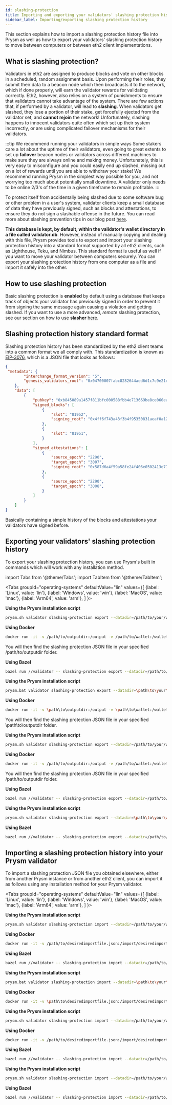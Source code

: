 ```yaml
---
id: slashing-protection
title: Importing and exporting your validators' slashing protection history
sidebar_label: Importing/exporting slashing protection history
---
```


This section explains how to import a slashing protection history file into Prysm as well as how to export your validators' slashing protection history to move between computers or between eth2 client implementations.

## What is slashing protection?

Validators in eth2 are assigned to produce blocks and vote on other blocks in a scheduled, random assignment basis. Upon performing their roles, they submit their data to a beacon node which then broadcasts it to the network, which if done properly, will earn the validator rewards for validating correctly. Eth2, however, also relies on a system of punishments to ensure that validators cannot take advantage of the system. There are few actions that, if performed by a validator, will lead to **slashing**. When validators get slashed, they lose a portion of their stake, get forcefully ejected from the validator set, and **cannot rejoin** the network! Unfortunately, slashing happens to innocent validators quite often which set up their system incorrectly, or are using complicated failover mechanisms for their validators.

:::tip We recommend running your validators in simple ways
Some stakers care a lot about the uptime of their validators, even going to great extents to set up **failover** beacon nodes or validators across different machines to make sure they are always online and making money. Unfortunately, this is very easy to misconfigure and you could easily end up slashed, missing out on a lot of rewards until you are able to withdraw your stake! We recommend running Prysm in the simplest way possible for you, and not worrying too much about potentially small downtime. A validator only needs to be online 2/3's of the time in a given timeframe to remain profitable.
:::

To protect itself from accidentally being slashed due to some software bug or other problem in a user's system, validator clients keep a small database of data they have previously signed, such as blocks and attestations, to ensure they do not sign a slashable offense in the future. You can read more about slashing prevention tips in our blog post [here](https://medium.com/prysmatic-labs/eth2-slashing-prevention-tips-f6faa5025f50).

**This database is kept, by default, within the validator's wallet directory in a file called validator.db**. However, instead of manually copying and dealing with this file, Prysm provides tools to export and import your slashing protection history into a standard format supported by all eth2 clients, such as Lighthouse, Teku, and Nimbus. This standard format is useful as well if you want to move your validator between computers securely. You can export your slashing protection history from one computer as a file and import it safely into the other.

## How to use slashing protection

Basic slashing protection is **enabled** by default using a database that keeps track of objects your validator has previously signed in order to prevent it from signing the same message again causing a violation and getting slashed. If you want to use a more advanced, *remote* slashing protection, see our section on how to use **slasher** [here](/docs/prysm-usage/slasher).

## Slashing protection history standard format

Slashing protection history has been standardized by the eth2 client teams into a common format we all comply with. This standardization is known as [EIP-3076](https://eips.ethereum.org/EIPS/eip-3076), which is a JSON file that looks as follows:

```json
{
 "metadata": {
        "interchange_format_version": "5",
        "genesis_validators_root": "0x04700007fabc8282644aed6d1c7c9e21d38a03a0c4ba193f3afe428824b3a673"
    },
    "data": [
        {
            "pubkey": "0xb845089a1457f811bfc000588fbb4e713669be8ce060ea6be3c6ece09afc3794106c91ca73acda5e5457122d58723bed",
            "signed_blocks": [
                {
                    "slot": "81952",
                    "signing_root": "0x4ff6f743a43f3b4f95350831aeaf0a122a1a392922c45d804280284a69eb850b"
                },
                {
                    "slot": "81951",
                }
            ],
            "signed_attestations": [
                {
                    "source_epoch": "2290",
                    "target_epoch": "3007",
                    "signing_root": "0x587d6a4f59a58fe24f406e0502413e77fe1babddee641fda30034ed37ecc884d"
                },
                {
                    "source_epoch": "2290",
                    "target_epoch": "3008",
                }
            ]
        }
    ]   
}
```

Basically containing a simple history of the blocks and attestations your validators have signed before.

## Exporting your validators' slashing protection history

To export your slashing protection history, you can use Prysm's built in commands which will work with any installation method.

import Tabs from '@theme/Tabs';
import TabItem from '@theme/TabItem';

<Tabs
  groupId="operating-systems"
  defaultValue="lin"
  values={[
    {label: 'Linux', value: 'lin'},
    {label: 'Windows', value: 'win'},
    {label: 'MacOS', value: 'mac'},
    {label: 'Arm64', value: 'arm'},
  ]
}>
<TabItem value="lin">

**Using the Prysm installation script**

```sh
prysm.sh validator slashing-protection export --datadir=/path/to/your/wallet --slashing-protection-export-dir=/path/to/desired/outputdir
```

**Using Docker**

```sh
docker run -it -v /path/to/outputdir:/output -v /path/to/wallet:/wallet gcr.io/prysmaticlabs/prysm/validator:stable -- slashing-protection export --datadir=/wallet --slashing-protection-export-dir=/output
```

You will then find the slashing protection JSON file in your specified /path/to/outputdir folder.

**Using Bazel**

```sh
bazel run //validator -- slashing-protection export --datadir=/path/to/your/wallet --slashing-protection-export-dir=/path/to/desired/outputdir
```

</TabItem>
<TabItem value="win">

**Using the Prysm installation script**

```sh
prysm.bat validator slashing-protection export --datadir=\path\to\your\wallet --slashing-protection-export-dir=\path\to\desired\outputdir
```

**Using Docker**

```sh
docker run -it -v \path\to\outputdir:/output -v \path\to\wallet:/wallet gcr.io/prysmaticlabs/prysm/validator:stable -- slashing-protection export --datadir=/wallet --slashing-protection-export-dir=/output
```

You will then find the slashing protection JSON file in your specified \path\to\outputdir folder.

</TabItem>
<TabItem value="mac">

**Using the Prysm installation script**

```sh
prysm.sh validator slashing-protection export --datadir=/path/to/your/wallet --slashing-protection-export-dir=/path/to/desired/outputdir
```

**Using Docker**

```sh
docker run -it -v /path/to/outputdir:/output -v /path/to/wallet:/wallet gcr.io/prysmaticlabs/prysm/validator:stable -- slashing-protection export --datadir=/wallet --slashing-protection-export-dir=/output
```

You will then find the slashing protection JSON file in your specified /path/to/outputdir folder.

**Using Bazel**

```sh
bazel run //validator -- slashing-protection export --datadir=/path/to/your/wallet --slashing-protection-export-dir=/path/to/desired/outputdir
```

</TabItem>
<TabItem value="arm">

**Using the Prysm installation script**

```sh
prysm.sh validator slashing-protection export --datadir=\path\to\your\wallet --slashing-protection-export-dir=\path\to\desired\outputdir
```

**Using Bazel**

```sh
bazel run //validator -- slashing-protection export --datadir=/path/to/your/wallet --slashing-protection-export-dir=/path/to/desired/outputdir
```

</TabItem>
</Tabs>

## Importing a slashing protection history into your Prysm validator

To import a slashing protection JSON file you obtained elsewhere, either from another Prysm instance or from another eth2 client, you can import it as follows using any installation method for your Prysm validator.

<Tabs
  groupId="operating-systems"
  defaultValue="lin"
  values={[
    {label: 'Linux', value: 'lin'},
    {label: 'Windows', value: 'win'},
    {label: 'MacOS', value: 'mac'},
    {label: 'Arm64', value: 'arm'},
  ]
}>
<TabItem value="lin">

**Using the Prysm installation script**

```sh
prysm.sh validator slashing-protection import --datadir=/path/to/your/wallet --slashing-protection-json-file=/path/to/desiredimportfile
```

**Using Docker**

```sh
docker run -it -v /path/to/desiredimportfile.json:/import/desiredimportfile.json -v /path/to/wallet:/wallet gcr.io/prysmaticlabs/prysm/validator:stable -- slashing-protection import --datadir=/wallet --slashing-protection-json-file=/import/desiredimportfile.json
```

**Using Bazel**

```sh
bazel run //validator -- slashing-protection import --datadir=/path/to/your/wallet --slashing-protection-json-file=/path/to/desiredimportfile
```

</TabItem>
<TabItem value="win">

**Using the Prysm installation script**

```sh
prysm.bat validator slashing-protection import --datadir=\path\to\your\wallet --slashing-protection-json-file=\path\to\desiredimportfile
```
**Using Docker**

```sh
docker run -it -v \path\to\desiredimportfile.json:/import/desiredimportfile.json -v \path\to\wallet:/wallet gcr.io/prysmaticlabs/prysm/validator:stable -- slashing-protection import --datadir=/wallet --slashing-protection-json-file=/import/desiredimportfile.json
```

</TabItem>
<TabItem value="mac">

**Using the Prysm installation script**

```sh
prysm.sh validator slashing-protection import --datadir=/path/to/your/wallet --slashing-protection-json-file=/path/to/desiredimportfile
```

**Using Docker**

```sh
docker run -it -v /path/to/desiredimportfile.json:/import/desiredimportfile.json -v /path/to/wallet:/wallet gcr.io/prysmaticlabs/prysm/validator:stable -- slashing-protection import --datadir=/wallet --slashing-protection-json-file=/import/desiredimportfile.json
```

**Using Bazel**

```sh
bazel run //validator -- slashing-protection import --datadir=/path/to/your/wallet --slashing-protection-json-file=/path/to/desiredimportfile
```

</TabItem>
<TabItem value="arm">

**Using the Prysm installation script**

```sh
prysm.sh validator slashing-protection import --datadir=/path/to/your/wallet --slashing-protection-json-file=/path/to/desiredimportfile
```

**Using Bazel**

```sh
bazel run //validator -- slashing-protection import --datadir=/path/to/your/wallet --slashing-protection-json-file=/path/to/desiredimportfile
```

</TabItem>
</Tabs>
